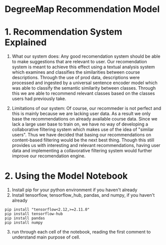 # DegreeMap Recommendation Model

# 1. Recommendation System Explained

1. What our system does:
Any good recomendation system should be able to make suggestions that are relevant to user. Our recomendation system is meant to achieve this effect using a textual analysis system which examines and classifies the similarities between course descriptions. Through the use of prod data, descriptions were processed and ingested by a universal sentence encoder model which was able to classify the semantic similarity between classes. Through this we are able to recommend relevant classes based on the classes users had previously take.

2. Limitations of our system:
Of course, our recommeder is not perfect and this is mainly because we are lacking user data. As a result we only base the recommendations on already available course data. Since we lack a large user base to train on, we have no way of developing a collaborative filtering system which makes use of the idea of "similar users". Thus we have decided that basing our recommendations on content-based filtering would be the next best thing. Though this still provides us with interesting and relevant recommendations, having user data and implementing a collavorative filtering system would further improve our recomendation engine.

# 2. Using the Model Notebook

1. Install pip for your python environment if you haven't already
2. Install tensorflow, tensorflow_hub, pandas, and numpy, if you haven't already 

```
pip install "tensorflow<2.12,>=2.11.0"
pip install tensorflow-hub
pip install pandas
pip install numpy
```

3. run through each cell of the notebook, reading the  first comment to understand main purpose of cell. 

